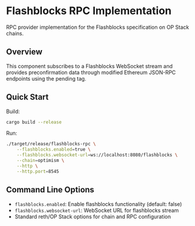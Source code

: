 
# Flashblocks RPC Implementation

RPC provider implementation for the Flashblocks specification on OP Stack chains.

## Overview
This component subscribes to a Flashblocks WebSocket stream and provides preconfirmation data through modified Ethereum JSON-RPC endpoints using the pending tag.

## Quick Start

Build:

```bash
cargo build --release
```

Run:

```bash
./target/release/flashblocks-rpc \
    --flashblocks.enabled=true \
    --flashblocks.websocket-url=ws://localhost:8080/flashblocks \
    --chain=optimism \
    --http \
    --http.port=8545
```

## Command Line Options

- `flashblocks.enabled`: Enable flashblocks functionality (default: false)
- `flashblocks.websocket-url`: WebSocket URL for flashblocks stream
- Standard reth/OP Stack options for chain and RPC configuration
